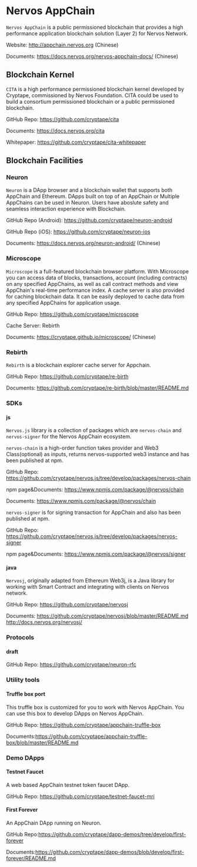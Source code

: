 # Nervos AppChain

`Nervos AppChain` is a public permissioned blockchain that provides a high performance application blockchain solution (Layer 2) for Nervos Network.

Website: http://appchain.nervos.org (Chinese)

Documents: https://docs.nervos.org/nervos-appchain-docs/ (Chinese)

## Blockchain Kernel

`CITA` is a high performance permissioned blockchain kernel developed by Cryptape, commissioned by Nervos Foundation. CITA could be used to build a consortium permissioned blockchain or a public permissioned blockchain.

GitHub Repo: https://github.com/cryptape/cita

Documents: https://docs.nervos.org/cita

Whitepaper: https://github.com/cryptape/cita-whitepaper

## Blockchain Facilities

### Neuron

`Neuron` is a DApp browser and a blockchain wallet that supports both AppChain and Ethereum. DApps built on top of an AppChain or Multiple AppChains can be used in Neuron. Users have aboslute safety and seamless interaction experience with Blockchain.

GitHub Repo (Android): https://github.com/cryptape/neuron-android

GitHub Repo (iOS): https://github.com/cryptape/neuron-ios

Documents: https://docs.nervos.org/neuron-android/ (Chinese)

### Microscope

`Microscope` is a full-featured blockchain browser platform. With Microscope you can access data of blocks, transactions, account (including contracts) on any specified AppChains, as well as call contract methods and view AppChain's real-time performance index. A cache server is also provided for caching blockchain data. It can be easily deployed to cache data from any specified AppChains for application usage.

GitHub Repo: https://github.com/cryptape/microscope

Cache Server: Rebirth

Documents: https://cryptape.github.io/microscope/ (Chinese)

### Rebirth

`Rebirth` is a blockchain explorer cache server for Appchain.

GitHub Repo: https://github.com/cryptape/re-birth

Documents: https://github.com/cryptape/re-birth/blob/master/README.md

### SDKs

#### js

`Nervos.js` library is a collection of packages which are `nervos-chain` and `nervos-signer` for the Nervos AppChain ecosystem.

`nervos-chain` is a high-order function takes provider and Web3 Class(optional) as inputs, returns nervos-supported web3 instance and has been published at npm.

GitHub Repo: https://github.com/cryptape/nervos.js/tree/develop/packages/nervos-chain

npm page&Documents: https://www.npmjs.com/package/@nervos/chain

Documents: https://www.npmjs.com/package/@nervos/chain

`nervos-signer` is for signing transaction for AppChain and also has been published at npm.

GitHub Repo: https://github.com/cryptape/nervos.js/tree/develop/packages/nervos-signer

npm page&Documents: https://www.npmjs.com/package/@nervos/signer


#### java 

`Nervosj`, originally adapted from Ethereum Web3j, is a Java library for working with Smart Contract and integrating with clients on Nervos network.

GitHub Repo: https://github.com/cryptape/nervosj

Documents: https://github.com/cryptape/nervosj/blob/master/README.md  http://docs.nervos.org/nervosj/

### Protocols

#### draft
GitHub Repo: https://github.com/cryptape/neuron-rfc

### Utility tools

#### Truffle box port

This truffle box is customized for you to work with Nervos AppChain. You can use this box to develop DApps on Nervos AppChain. 

GitHub Repo: https://github.com/cryptape/appchain-truffle-box

Documents:https://github.com/cryptape/appchain-truffle-box/blob/master/README.md

### Demo DApps

#### Testnet Faucet

A web based AppChain testnet token faucet DApp.

GitHub Repo: https://github.com/cryptape/testnet-faucet-mri

#### First Forever

An AppChain DApp running on Neuron. 

GitHub Repo:https://github.com/cryptape/dapp-demos/tree/develop/first-forever

Documents:https://github.com/cryptape/dapp-demos/blob/develop/first-forever/README.md

